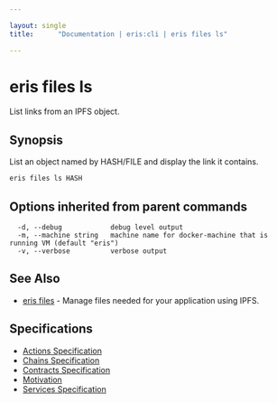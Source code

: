 ```yaml
---

layout: single
title:      "Documentation | eris:cli | eris files ls"

---
```


# eris files ls

List links from an IPFS object.

## Synopsis

List an object named by HASH/FILE and display the link it contains.

```bash
eris files ls HASH
```

## Options inherited from parent commands

```
  -d, --debug            debug level output
  -m, --machine string   machine name for docker-machine that is running VM (default "eris")
  -v, --verbose          verbose output
```

## See Also

* [eris files](/docs/documentation/cli/0.11.4/eris_files/)	 - Manage files needed for your application using IPFS.

## Specifications

* [Actions Specification](/docs/documentation/cli/0.11.4/actions_specification/)
* [Chains Specification](/docs/documentation/cli/0.11.4/chains_specification/)
* [Contracts Specification](/docs/documentation/cli/0.11.4/contracts_specification/)
* [Motivation](/docs/documentation/cli/0.11.4/motivation/)
* [Services Specification](/docs/documentation/cli/0.11.4/services_specification/)

